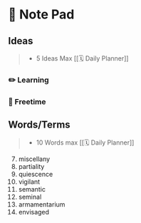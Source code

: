 # 📝 Note Pad

## Ideas

> - 5 Ideas Max  [[🗓 Daily Planner]]

### ✏️ Learning

### 🎨 Freetime

## Words/Terms

> - 10 Words max  [[🗓 Daily Planner]]

7. miscellany
8. partiality
9. quiescence
10. vigilant
11. semantic
12. seminal
13. armamentarium
14. envisaged